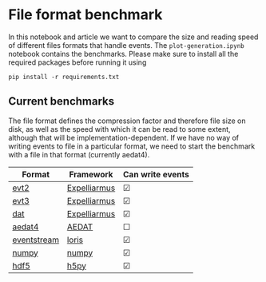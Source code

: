 # File format benchmark

In this notebook and article we want to compare the size and reading speed of different files formats that handle events. The `plot-generation.ipynb` notebook contains the benchmarks. Please make sure to install all the required packages before running it using 

```
pip install -r requirements.txt
```

## Current benchmarks
The file format defines the compression factor and therefore file size on disk, as well as the speed with which it can be read to some extent, although that will be implementation-dependent. If we have no way of writing events to file in a particular format, we need to start the benchmark with a file in that format (currently aedat4).

| Format   | Framework   | Can write events |
|--------------|-----------|------------------|
| [evt2](https://docs.prophesee.ai/stable/data/encoding_formats/evt2.html)   |[Expelliarmus](https://github.com/open-neuromorphic/expelliarmus) |  &#9745;  |
| [evt3](https://docs.prophesee.ai/stable/data/encoding_formats/evt3.html) | [Expelliarmus](https://github.com/open-neuromorphic/expelliarmus)  | &#9745;  |
| [dat](https://docs.prophesee.ai/stable/data/file_formats/dat.html) | [Expelliarmus](https://github.com/open-neuromorphic/expelliarmus)  | &#9745;  |
| [aedat4](https://gitlab.com/inivation/inivation-docs/-/blob/master/Software%20user%20guides/AEDAT_file_formats.md#aedat-40) | [AEDAT](https://github.com/neuromorphicsystems/aedat)   | &#9744;  |
| [eventstream](https://github.com/neuromorphic-paris/event_stream) | [loris](https://github.com/neuromorphic-paris/loris)  | &#9745;  |
| [numpy](https://numpy.org/) | [numpy](https://numpy.org/)  | &#9745;  |
| [hdf5](https://www.hdfgroup.org/solutions/hdf5/) | [h5py](https://github.com/h5py/h5py)  | &#9745;  |
